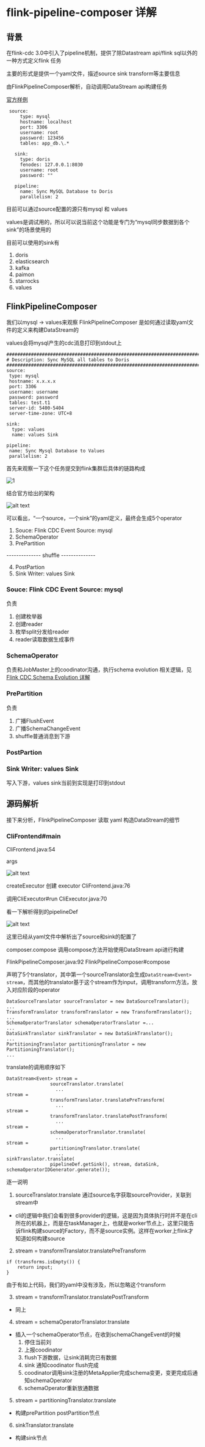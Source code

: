 # flink-pipeline-composer 详解

## 背景

在flink-cdc 3.0中引入了pipeline机制，提供了除Datastream api/flink sql以外的一种方式定义flink 任务

主要的形式是提供一个yaml文件，描述source sink transform等主要信息

由FlinkPipelineComposer解析，自动调用DataStream api构建任务

[官方样例](https://nightlies.apache.org/flink/flink-cdc-docs-master/zh/docs/core-concept/data-pipeline/)

```
 source:
     type: mysql
     hostname: localhost
     port: 3306
     username: root
     password: 123456
     tables: app_db.\.*

   sink:
     type: doris
     fenodes: 127.0.0.1:8030
     username: root
     password: ""

   pipeline:
     name: Sync MySQL Database to Doris
     parallelism: 2
```

目前可以通过source配置的源只有mysql 和 values

values是调试用的，所以可以说当前这个功能是专门为“mysql同步数据到各个sink”的场景使用的

目前可以使用的sink有

1. doris
2. elasticsearch
3. kafka
4. paimon
5. starrocks
6. values


## FlinkPipelineComposer

我们以mysql -> values来观察 FlinkPipelineComposer 是如何通过读取yaml文件的定义来构建DataStream的

values会将mysql产生的cdc消息打印到stdout上

```
################################################################################
# Description: Sync MySQL all tables to Doris
################################################################################
source:
 type: mysql
 hostname: x.x.x.x
 port: 3306
 username: username
 password: password
 tables: test.t1
 server-id: 5400-5404
 server-time-zone: UTC+8

sink:
  type: values
  name: values Sink

pipeline:
 name: Sync Mysql Database to Values
 parallelism: 2
```

首先来观察一下这个任务提交到flink集群后具体的链路构成

![1](image.png)

结合官方给出的架构

![alt text](image-1.png)

可以看出，“一个source，一个sink”的yaml定义，最终会生成5个operator

1. Souce: Flink CDC Event Source: mysql
2. SchemaOperator
3. PrePartition

-------------- shuffle --------------

4. PostPartion
5. Sink Writer: values Sink

### Souce: Flink CDC Event Source: mysql

负责

1. 创建枚举器
2. 创建reader
3. 枚举split分发给reader
4. reader读取数据生成事件

### SchemaOperator
负责和JobMaster上的coodinator沟通，执行schema evolution 相关逻辑，见[Flink CDC Schema Evolution 详解](https://github.com/freelw/linux_learn_diary/tree/master/flink-cdc-learn)

### PrePartition

负责

1. 广播FlushEvent
2. 广播SchemaChangeEvent
3. shuffle普通消息到下游

### PostPartion

### Sink Writer: values Sink

写入下游，values sink当前到实现是打印到stdout

## 源码解析

接下来分析，FlinkPipelineComposer 读取 yaml 构造DataStream的细节

### CliFrontend#main

CliFrontend.java:54

args

![alt text](image-2.png)

createExecutor 创建 executor CliFrontend.java:76

调用CliExecutor#run CliExecutor.java:70

看一下解析得到的pipelineDef

![alt text](image-3.png)

这里已经从yaml文件中解析出了source和sink的配置了

composer.compose 调用compose方法开始使用DataStream api进行构建

FlinkPipelineComposer.java:92 FlinkPipelineComposer#compose

声明了5个translator，其中第一个sourceTranslator会生成`DataStream<Event> stream`，而其他的translator基于这个stream作为input，调用transform方法，放入对应阶段的operator

```
DataSourceTranslator sourceTranslator = new DataSourceTranslator();
...
TransformTranslator transformTranslator = new TransformTranslator();
...
SchemaOperatorTranslator schemaOperatorTranslator =...
...
DataSinkTranslator sinkTranslator = new DataSinkTranslator();
...
PartitioningTranslator partitioningTranslator = new PartitioningTranslator();
...
```

translate的调用顺序如下
```
DataStream<Event> stream =
                sourceTranslator.translate(
                  ...
stream =
                transformTranslator.translatePreTransform(
                  ...
stream =
                transformTranslator.translatePostTransform(
                  ...
stream =
                schemaOperatorTranslator.translate(
                  ...
stream =
                partitioningTranslator.translate(
                  ...
sinkTranslator.translate(
                pipelineDef.getSink(), stream, dataSink, schemaOperatorIDGenerator.generate());
```

逐一说明
1. sourceTranslator.translate 通过source名字获取sourceProvider，关联到stream中
  * cli的逻辑中我们会看到很多provider的逻辑，这是因为具体执行时并不是在cli所在的机器上，而是在taskManager上，也就是worker节点上，这里只能告诉flink构建source的Factory，而不是source实例。这样在worker上flink才知道如何构建source

2. stream = transformTranslator.translatePreTransform 
  ```
  if (transforms.isEmpty()) {
      return input;
  }
  ```
  由于有如上代码，我们的yaml中没有涉及，所以忽略这个transform

3. stream = transformTranslator.translatePostTransform
  * 同上

4. stream = schemaOperatorTranslator.translate
  * 插入一个schemaOperator节点，在收到schemaChangeEvent的时候
    1. 停住当前刘
    2. 上报coodinator
    3. flush下游数据，让sink消耗完已有数据
    4. sink 通知coodinator flush完成
    5. coodinator调用sink注册的MetaApplier完成schema变更，变更完成后通知schemaOperator
    6. schemaOperator重新放通数据

5. stream = partitioningTranslator.translate
  * 构建prePartition postPartition节点

6. sinkTranslator.translate
  * 构建sink节点

